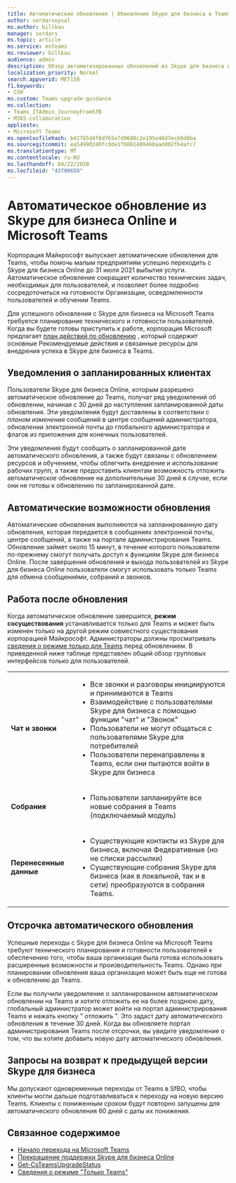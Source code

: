 ```yaml
---
title: Автоматические обновления | Обновление Skype для бизнеса в Teams
author: serdarsoysal
ms.author: billkau
manager: serdars
ms.topic: article
ms.service: msteams
ms.reviewer: billkau
audience: admin
description: Обзор автоматизированных обновлений из Skype для бизнеса в Teams
localization_priority: Normal
search.appverid: MET150
f1.keywords:
- CSH
ms.custom: Teams-upgrade-guidance
ms.collection:
- Teams_ITAdmin_JourneyFromSfB
- M365-collaboration
appliesto:
- Microsoft Teams
ms.openlocfilehash: b42785d4f8d765e7d9600c2e195e48d7ec60d8ba
ms.sourcegitcommit: ea54990240fcdde1fb061489468aadd02fb4afc7
ms.translationtype: MT
ms.contentlocale: ru-RU
ms.lasthandoff: 04/22/2020
ms.locfileid: "43780658"
---
```

# <a name="automated-upgrades-from-skype-for-business-online-to-microsoft-teams"></a>Автоматическое обновление из Skype для бизнеса Online и Microsoft Teams

Корпорация Майкрософт выпускает автоматические обновления для Teams, чтобы помочь малым предприятиям успешно переходить с Skype для бизнеса Online до 31 июля 2021 выбытия услуги. Автоматическое обновление сокращает количество технических задач, необходимых для пользователей, и позволяет более подробно сосредоточиться на готовности Организации, осведомленности пользователей и обучении Teams.

Для успешного обновления с Skype для бизнеса на Microsoft Teams требуется планирование технического и готовности пользователей. Когда вы будете готовы приступить к работе, корпорация Microsoft предлагает [план действий по обновлению](upgrade-basic.md) , который содержит основные Рекомендуемые действия и связанные ресурсы для внедрения успеха в Skype для бизнеса в Teams.

## <a name="notifications-for-scheduled-customers"></a>Уведомления о запланированных клиентах

Пользователи Skype для бизнеса Online, которым разрешено автоматическое обновление до Teams, получат ряд уведомлений об обновлении, начиная с 30 дней до наступления запланированной даты обновления. Эти уведомления будут доставлены в соответствии с *планом изменения* сообщений в центре сообщений администратора, обновлении электронной почты до глобального администратора и флагов из приложения для конечных пользователей.

Эти уведомления будут сообщать о запланированной дате автоматического обновления, а также будут связаны с обновлением ресурсов и обучением, чтобы облегчить внедрение и использование рабочих групп, а также предоставить клиентам возможность отложить автоматическое обновление на дополнительные 30 дней в случае, если они не готовы к обновлению по запланированной дате.

## <a name="the-automated-upgrade-experience"></a>Автоматические возможности обновления

Автоматические обновления выполняются на запланированную дату обновления, которая передается в сообщениях электронной почты, центре сообщений, а также на портале администрирования Teams. Обновление займет около 15 минут, в течение которого пользователи по-прежнему смогут получать доступ к функциям Skype для бизнеса Online. После завершения обновления и выхода пользователей из Skype для бизнеса Online пользователи смогут использовать только Teams для обмена сообщениями, собраний и звонков.

## <a name="the-post-upgrade-experience"></a>Работа после обновления

Когда автоматическое обновление завершится, **режим сосуществования** устанавливается только для Teams и может быть изменен только на другой режим совместного существования корпорацией Майкрософт. Администраторы должны просматривать [сведения о режиме только для Teams](teams-only-mode-considerations.md) перед обновлением. В приведенной ниже таблице представлен общий обзор групповых интерфейсов только для пользователей.


|  |  |
|---------|---------|
|**Чат и звонки**     | <UL><LI>Все звонки и разговоры инициируются и принимаются в Teams<LI>Взаимодействие с пользователями Skype для бизнеса с помощью функции "чат" и "Звонок"<LI>Пользователи не могут общаться с пользователями Skype для потребителей<LI>Пользователи перенаправлены в Teams, если они пытаются войти в Skype для бизнеса      </UL>  |
|**Собрания**     |  <UL><LI>Пользователи запланируйте все новые собрания в Teams (подключаемый модуль)    </UL>   |
|**Перенесенные данные**     |<UL><LI>Существующие контакты из Skype для бизнеса, включая Федеративные (но не списки рассылки)<LI>Существующие собрания Skype для бизнеса (как в локальной, так и в сети) преобразуются в собрания Teams.</UL>         |

## <a name="postponing-your-automated-upgrade"></a>Отсрочка автоматического обновления

Успешные переходы с Skype для бизнеса Online на Microsoft Teams требуют технического планирования и готовности пользователей к обеспечению того, чтобы ваша организация была готова использовать расширенные возможности и производительность Teams. Однако при планировании обновления ваша организация может быть еще не готова к обновлению до Teams.

Если вы получили уведомление о запланированном автоматическом обновлении на Teams и хотите отложить ее на более позднюю дату, глобальный администратор может войти на портал администрирования Teams и нажать кнопку " *отложить* ". Это задаст дату автоматического обновления в течение 30 дней. Когда вы обновляете портал администрирования Teams после отсрочки, вы увидите уведомление о том, что вы хотите добавить новую дату автоматического обновления.

## <a name="requests-to-downgrade-to-skype-for-business"></a>Запросы на возврат к предыдущей версии Skype для бизнеса

Мы допускают одновременные переходы от Teams в SfBO, чтобы клиенты могли дальше подготавливаться к переходу на новую версию Teams. Клиенты с пониженным сроком будут повторно запущены для автоматического обновления 60 дней с даты их понижения.

## <a name="related-content"></a>Связанное содержимое

- [Начало перехода на Microsoft Teams](upgrade-start-here.md)
- [Прекращение поддержки Skype для бизнеса Online](skype-for-business-online-retirement.md)
- [Get-CsTeamsUpgradeStatus](https://docs.microsoft.com/powershell/module/skype/get-csteamsupgradestatus?view=skype-ps)
- [Сведения о режиме "Только Teams"](teams-only-mode-considerations.md)

